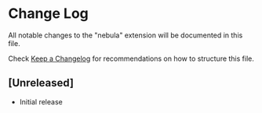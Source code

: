 # Change Log

All notable changes to the "nebula" extension will be documented in this file.

Check [Keep a Changelog](http://keepachangelog.com/) for recommendations on how to structure this file.

## [Unreleased]

- Initial release